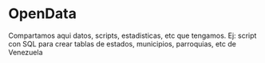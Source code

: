 OpenData
========

Compartamos aqui datos, scripts, estadisticas, etc que tengamos. Ej: script con SQL para crear tablas de estados, municipios, parroquias, etc de Venezuela